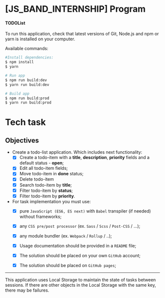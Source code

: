# [JS_BAND_INTERNSHIP] Program

#### TODOList
To run this application, check that latest versions of Git, Node.js and npm or yarn is installed on your computer. 

Available commands:
```bash
#Install dependencies:
$ npm install
$ yarn

# Run app
$ npm run build:dev
$ yarn run build:dev

# Build app
$ npm run build:prod
$ yarn run build:prod

```

# Tech task
## Objectives
- Create a todo-list application. Which includes next functionality:
    - [x] Create a todo-item with a **title**, **description**, **priority** fields and a default status - **open**;
    - [x] Edit all todo-item fields;
    - [x] Move todo-item in **done** status;
    - [x] Delete todo-item
    - [x] Search todo-item by **title**;
    - [x] Filter todo-item by **status**;
    - [x] Filter todo-item by **priority**.
- For task implementation you must use:
    - [x] pure `JavaScript (ES6, ES next)` with `Babel` transpiler (if needed) without frameworks;
    - [x] any `CSS pre/post processor` (ex. `Sass` / `Scss` / `Post-CSS` / ...);
    - [x] any module bundler (ex. `Webpack` / `Rollup` / ..);
    - [x] Usage documentation should be provided in a `README` file;
    - [x] The solution should be placed on your own `GitHub` account;
    - [x] The solution should be placed on `GitHub pages`;


---
This application uses Local Storage to maintain the state of tasks between sessions. If there are other objects in the Local Storage with the same key, there may be failures.